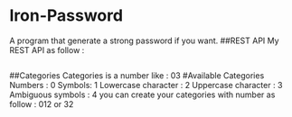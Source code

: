 Iron-Password
=============
A program that generate a strong password if you want.
##REST API
My REST API as follow :
```/:categories/:length
```
##Categories
Categories is a number like : 03
#Available Categories
Numbers : 0
Symbols: 1
Lowercase character : 2
Uppercase character : 3
Ambiguous symbols : 4
you can create your categories with number as follow :
012 or 32
